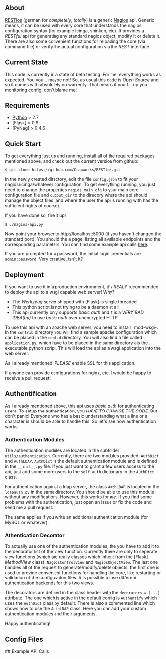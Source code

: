 ## About

[RESTlos] \(german for _completely_, _totally_\) is a generic [Nagios] api. Generic means, it can be used with every core that understands the nagios configuration syntax (for example icinga, shinken, etc). It provides a _RESTful_ api for generating any standard nagios object, modify it or delete it. 
There are also some convenient functions for reloading the core (via command file) or verify the actual configuration via the _REST_ interface.

## Current State

This code is currently in a state of beta testing. For me, everything works as expected. You you... maybe not! So, as usual this code is _Open Source_ and so it comes with absolutely no warrenty. 
That means if you f... up you monitoring config: don't blame me!

## Requirements

- [Python] > 2.7
- [Flask] > 0.9
- [PyNag] > 0.4.6

## Quick Start

To get everything just up and running, install all of the required packages mentioned above, and check out the current version from github:

```
$ git clone https://github.com/Crapworks/RESTlos.git
```

In the newly created directory, edit the file `config.json` to fit your nagios/icinga/whatever configuration. To get everything running, you just need to change the properties `nagios_main_cfg` to your main core configuration file and `output_dir` to the direcory where the api should manage the object files (and where the user the api is running with has the sufficient rights of course).

If you have done so, fire it up!

```
$ ./nagios-api.py
```

Now point your browser to http://localhost:5000 (if you haven't changed the standard port). You should the a page, listing all available endpoints and the corresponding parameters. You can find some example api calls [here](#Examples).

If you are prompted for a password, the initial login credentials are `admin:password`. Very creative, isn't it?

## Deployment

If you want to use it in a production environment, it's *REALY* recommended to deploy the api to a wsgi capable web server! Why?
- The _Werkzeug_ server shipped with [Flask] is single threaded
- This python script is not trying to be a daemon at all
- This api currently only supports _basic auth_ and it is a *VERY BAD IDEA(tm)* to use _basic auth_ over unencrypted HTTP.

To use this api with an apache web server, you need to install _mod-wsgi-. In the `contrib` directory you will find a sample apache configuration which can be placed in the `conf.d` directory. You will also find a file called `application.py`, which have to be placed in the same directory als the executable python script. This will load the api as a wsgi application into the web server.

As I already mentioned: *PLEASE* enable SSL for this application.

If anyone can provide configurations for nginx, etc. I would be happy to receive a pull request!

## Authentification

As I already mentioned above, this api uses _basic auth_ for authenticating users. To setup the authentication, you *HAVE TO CHANGE THE CODE*. But don't panic! Everyone who has a basic understanding what a line or a character is should be able to handle this. So let's see how authentication works.

### Authentication Modules

The authentication modules are located in the subfolder `utils/authentication`. Currently, there are two modules provided: `AuthDict` and `AuthLDAP`. `AuthDict` is the default authentication module and is defined in the `__init__.py` file. If you just want to grant a few users access to the api, just add some more users to the `self.auth` dictionary in the `AuthDict` class.

For authentication against a ldap server, the class `AuthLDAP` is located in the `ldapauth.py` in the same directory. You should be able to use this module without any modifications. However, this works for _me_. If you find some problems with the authentication, just open an issue or fix the code and send me a pull request.

The same applies if you write an additional authentication module (for MySQL or whatever).

### Athentication Decorator

To actually use one of the authentication modules, the you have to add it to the decorator list of the view function. Currently there are only to seperate view functions (which are really classes which inherit from the [Flask] _MethodView_ class): `NagiosControlView` and `NagiosObjectView`. The last one handles all of the request to generate/modify/delete objects, the first one is used to provide convenient functions for handling the core, like restarting or validation of the configuration files. It is possible to use different authentication backends for this two views.

The decorators are defined in the class header with the `decorators = [...]` attribute. The one which is active in the default config is `Authentify` which uses the `AuthDict` class by default. There is also a commented line which shows how to use the `AuthLDAP` class. Here you can add your custom authentication modules and their arguments.

Happy authenticating!

## Config Files

<a name='Examples'/>
## Example API Calls

### 

[RESTlos]:https://github.com/Crapworks/RESTlos
[Nagios]:http://nagios.org
[Python]:http://python.org
